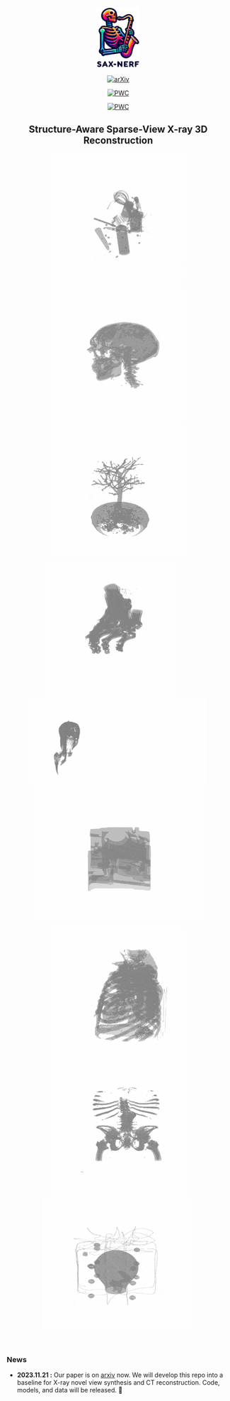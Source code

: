 &nbsp;

<div align="center">
<p align="center"> <img src="fig/logo.png" width="100px"> </p>

[![arXiv](https://img.shields.io/badge/arxiv-paper-179bd3)](https://arxiv.org/abs/2311.10959)

[![PWC](https://img.shields.io/endpoint.svg?url=https://paperswithcode.com/badge/structure-aware-sparse-view-x-ray-3d/novel-view-synthesis-on-x3d)](https://paperswithcode.com/sota/novel-view-synthesis-on-x3d?p=structure-aware-sparse-view-x-ray-3d)

[![PWC](https://img.shields.io/endpoint.svg?url=https://paperswithcode.com/badge/structure-aware-sparse-view-x-ray-3d/low-dose-x-ray-ct-reconstruction-on-x3d)](https://paperswithcode.com/sota/low-dose-x-ray-ct-reconstruction-on-x3d?p=structure-aware-sparse-view-x-ray-3d)

<h2>Structure-Aware Sparse-View X-ray 3D Reconstruction </h2> 



<img src="3d_demo/backpack.gif" style="height:300px" /> <img src="3d_demo/head.gif" style="height:300px" /> <img src="3d_demo/bonsai.gif" style="height:300px" /> 



<img src="3d_demo/foot.gif" style="height:300px" />  &emsp; &emsp; <img src="3d_demo/carp.gif" style="height:200px" /> <img src="3d_demo/engine.gif" style="height:300px" />

<img src="3d_demo/chest.gif" style="height:300px" />  <img src="3d_demo/pelvis.gif" style="height:300px" />  <img src="3d_demo/box.gif" style="height:300px" /> 

</div>


&nbsp;

### News
- **2023.11.21 :** Our paper is on [arxiv](https://arxiv.org/abs/2311.10959) now. We will develop this repo into a baseline for X-ray novel view synthesis and CT reconstruction. Code, models, and data will be released. 💫
